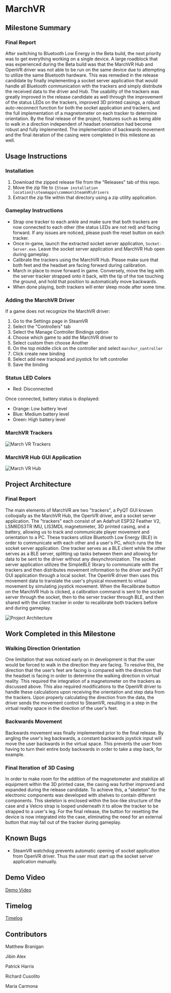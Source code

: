 # MarchVR
## Milestone Summary
### Final Report
After switching to Bluetooth Low Energy in the Beta build, the next priority was to get everything working on a single device. A large roadblock that was experienced during the Beta build was that the MarchVR Hub and OpenVR driver was not able to be run on the same device due to attempting to utilize the same Bluetooth hardware. This was remedied in the release candidate by finally implementing a socket server application that would handle all Bluetooth communication with the trackers and simply distribute the received data to the driver and Hub. The usability of the trackers was greatly improved in the release candidate as well through the improvement of the status LEDs on the trackers, improved 3D printed casings, a robust auto-reconnect function for both the socket application and trackers, and the full implementation of a magnetometer on each tracker to determine orientation. By the final release of the project, features such as being able to walk in a direction independent of headset orientation had become robust and fully implemented. The implementation of backwards movement and the final iteration of the casing were completed in this milestone as well.

## Usage Instructions
### Installation
1. Download the zipped release file from the "Releases" tab of this repo.
2. Move the zip file to ```{Steam installation location}\steamapps\common\SteamVR\drivers```
3. Extract the zip file within that directory using a zip utility application.

### Gameplay Instructions
- Strap one tracker to each ankle and make sure that both trackers are now connected to each other (the status LEDs are not red) and facing forward. If any issues are noticed, please push the reset button on each tracker.
- Once in-game, launch the extracted socket server application, ```Socket-Server.exe```. Leave the socket server application and MarchVR Hub open during gameplay.
- Calibrate the trackers using the MarchVR Hub. Please make sure that both feet and the headset are facing forward during calibration. 
- March in place to move forward in game. Conversely, move the leg with the server tracker strapped onto it back, with the tip of the toe touching the ground, and hold that position to automatically move backwards.
- When done playing, both trackers will enter sleep mode after some time.

### Adding the MarchVR Driver
If a game does not recognize the MarchVR driver:

1. Go to the Settings page in SteamVR
2. Select the "Controllers" tab
3. Select the Manage Controller Bindings option
4. Choose which game to add the MarchVR driver to
5. Select custom then choose Another
6. On the top middle click on the controller and select ```marchvr_controller```
7. Click create new binding
8. Select add new trackpad and joystick for left controller
9. Save the binding

### Status LED Colors
- Red: Disconnected

Once connected, battery status is displayed:
- Orange: Low battery level
- Blue: Medium battery level
- Green: High battery level

### MarchVR Trackers
![March VR Trackers](https://github.com/BraniganMatthew/MarchVR/blob/main/Images/MarchVR_Hardware.png)

### MarchVR Hub GUI Application
![March VR Hub](https://github.com/BraniganMatthew/MarchVR/blob/main/Images/MarchVR_Hub2.png)

## Project Architecture
### Final Report
The main elements of MarchVR are two "trackers", a PyQT GUI known colloqially as the MarchVR Hub, the OpenVR driver, and a socket server application. The "trackers" each consist of an Adafruit ESP32 Feather V2, LSM6DS3TR IMU, LIS3MDL magnetometer, 3D printed casing, and a battery, allowing us to track and communicate player movement and orientation to a PC. These trackers utilize Bluetooth Low Energy (BLE) in order to communicate with each other and a user's PC, which runs the the socket server application. One tracker serves as a BLE client while the other serves as a BLE server, splitting up tasks between them and allowing for data to be sent to the driver without any desynchronization. The socket server application utilizes the SimpleBLE library to communicate with the trackers and then distributes movement information to the driver and PyQT GUI application through a local socket. The OpenVR driver then uses this movement data to translate the user's physical movement to virtual movement by simulating joystick movement. When the Recalibrate button on the MarchVR Hub is clicked, a calibration command is sent to the socket server through the socket, then to the server tracker through BLE, and then shared with the client tracker in order to recalibrate both trackers before and during gameplay.

![Project Architecture](https://github.com/BraniganMatthew/MarchVR/blob/main/Images/MarchVR_Schematic2.png)

## Work Completed in this Milestone
### Walking Direction Orientation
One limitation that was noticed early on in development is that the  user would be forced to walk in the direction they are facing. To resolve this, the direction that the user’s feet are facing is compared with the direction that the headset is facing in order to determine the walking direction in virtual reality. This required the integration of a magnetometer on the trackers as discussed above. This also required modifications to the OpenVR driver to handle these calculations upon receiving the orientation and step data from the trackers. Upon properly calculating the direction from the data, the driver sends the movement control to SteamVR, resulting in a step in the virtual reality space in the direction of the user's feet.
### Backwards Movement
Backwards movement was finally implemented prior to the final release. By angling the user's leg backwards, a constant backwards joystick input will move the user backwards in the virtual space. This prevents the user from having to turn their entire body backwards in order to take a step back, for example.
### Final Iteration of 3D Casing
In order to make room for the addition of the magnetometer and stabilize all equipment within the 3D printed case, the casing was further improved and expanded during the release candidate. To achieve this, a "skeleton" for the electronic components was developed with shelves to contain different components. This skeleton is enclosed within the box-like structure of the case and a Velcro strap is looped underneath it to allow the tracker to be strapped to a user's leg. For the final release, the button for resetting the device is now integrated into the case, eliminating the need for an external button that may fall out of the tracker during gameplay.

## Known Bugs
- SteamVR watchdog prevents automatic opening of socket application from OpenVR driver. Thus the user must start up the socket server application manually.

## Demo Video
[Demo Video](https://youtu.be/IjgnNKbYWoc)

## Timelog
[Timelog](https://docs.google.com/spreadsheets/d/1unugdZlc-4rDBkXROHAn1-_Av18swAkoabrYpZTAJ7A/edit?usp=sharing)

## Contributors
Matthew Branigan

Jibin Alex

Patrick Harris

Richard Cusolito

Maria Carmona
